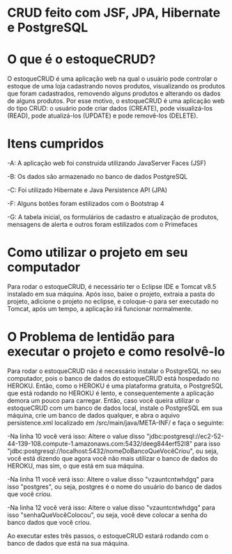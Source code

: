 # CRUD feito com JSF, JPA, Hibernate e PostgreSQL

# O que é o estoqueCRUD?
 O estoqueCRUD é uma aplicação web na qual o usuário pode controlar o estoque de uma loja cadastrando novos produtos, visualizando os produtos que foram cadastrados, removendo alguns produtos e alterando os dados de alguns produtos. Por esse motivo, o estoqueCRUD é uma aplicação web do tipo CRUD: o usuário pode criar dados (CREATE), pode visualizá-los
(READ), pode atualizá-los (UPDATE) e pode removê-los (DELETE).
 
# Itens cumpridos

-A: A aplicação web foi construida utilizando JavaServer Faces (JSF)

-B: Os dados são armazenado no banco de dados PostgreSQL

-C: Foi utilizado Hibernate e Java Persistence API (JPA)

-F: Alguns botões foram estilizados com o Bootstrap 4

-G: A tabela inicial, os formulários de cadastro e atualização de produtos, mensagens de alerta e outros foram estilizados com o Primefaces

# Como utilizar o projeto em seu computador
 Para rodar o estoqueCRUD, é necessário ter o Eclipse IDE e Tomcat v8.5 instalado em sua máquina. Após isso, baixe o projeto, extraia a pasta do projeto, adicione o projeto no eclipse, e coloque-o para ser executado no Tomcat, após um tempo, a aplicação irá funcionar normalmente.
 
# O Problema de lentidão para executar o projeto e como resolvê-lo
 Para rodar o estoqueCRUD não é necessário instalar o PostgreSQL no seu computador, pois o banco de dados do estoqueCRUD está hospedado no HEROKU. Então, como o HEROKU é uma plataforma gratuita, o PostgreSQL que está rodando no HEROKU é lento, e consequentemente a aplicação demora um pouco para carregar. 
 Então, caso você queira utilizar o estoqueCRUD com um banco de dados local, instale o PostgreSQL em sua máquina, crie um banco de dados qualquer, e abra o aquivo persistence.xml localizado em /src/main/java/META-INF/ e faça o seguinte:

-Na linha 10 você verá isso: <property name="javax.persistence.jdbc.url" value="jdbc:postgresql://ec2-52-44-139-108.compute-1.amazonaws.com:5432/deeg844erf52l8"/>
 Altere o value disso "jdbc:postgresql://ec2-52-44-139-108.compute-1.amazonaws.com:5432/deeg844erf52l8" para isso "jdbc:postgresql://localhost:5432/nomeDoBancoQueVocêCriou",
 ou seja, você está dizendo que agora você não mais utilizar o banco de dados do HEROKU, mas sim, o que está em sua máquina.
 
-Na linha 11 você verá isso: <property name="javax.persistence.jdbc.user" value="vzauntcntwhdgq"/>
 Altere o value disso "vzauntcntwhdgq" para isso "postgres", ou seja, postgres é o nome do usuário do banco de dados que você criou.
 
-Na linha 12 você verá isso: <property name="javax.persistence.jdbc.password" value="8156e285d5fb0d16ffa9170b8d2f3320d46d01758bbc726bba51935ed0238e21"/>
 Altere o value disso "vzauntcntwhdgq" para isso "senhaQueVocêColocou", ou seja, você deve colocar a senha do banco dados que você criou.
 
Ao executar estes três passos, o estoqueCRUD estará rodando com o banco de dados que está na sua máquina.
 
 
